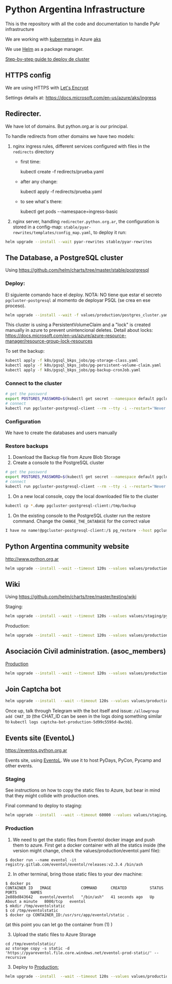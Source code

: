 # Python Argentina Infrastructure

This is the repository with all the code and documentation to handle PyAr infrastructure

We are working with [kubernetes](http://kubernetes.io/) in Azure [aks](https://docs.microsoft.com/en-us/azure/aks/)

We use [Helm](https://www.helm.sh/) as a package manager.

[Step-by-step guide to deploy de cluster](docs/k8s.md)


## HTTPS config

We are using HTTPS with [Let's Encrypt](https://letsencrypt.org/)

Settings details at: https://docs.microsoft.com/en-us/azure/aks/ingress


## Redirecter.

We have lot of domains. But python.org.ar is our principal.

To handle redirects from other domains we have two models:

1. nginx ingress rules, different services configured with files in the `redirects` directory

    - first time:
    
        kubectl create -f redirects/prueba.yaml

    - after any change:

        kubectl apply -f redirects/prueba.yaml

    - to see what's there:

        kubectl get pods --namespace=ingress-basic

2. nginx server, handling `redirecter.python.org.ar`, the configuration is stored in a config-map: `stable/pyar-rewrites/templates/config_map.yaml`, to deploy it run:

```bash
helm upgrade --install --wait pyar-rewrites stable/pyar-rewrites
```


## The Database, a PostgreSQL cluster

Using https://github.com/helm/charts/tree/master/stable/postgresql


### Deploy:

El siguiente comando hace el deploy. NOTA: NO tiene que estar el secreto `pgcluster-postgresql` al momento de deployar PSQL (se crea en ese proceso).

```bash
helm upgrade --install --wait -f values/production/postgres_cluster.yaml pgcluster oci://registry-1.docker.io/bitnamicharts/postgresql
```

This cluster is using a PersistentVolumeClaim and a "lock" is created manually in azure to prevent unintencional deletes. Detail about locks: https://docs.microsoft.com/en-us/azure/azure-resource-manager/resource-group-lock-resources

To set the backup:

```bash
kubectl apply -f k8s/pgsql_bkps_jobs/pg-storage-class.yaml
kubectl apply -f k8s/pgsql_bkps_jobs/pg-persistent-volume-claim.yaml
kubectl apply -f k8s/pgsql_bkps_jobs/pg-backup-cronJob.yaml
```



### Connect to the cluster

```bash
# get the password
export POSTGRES_PASSWORD=$(kubectl get secret --namespace default pgcluster-postgresql -o jsonpath="{.data.postgres-password}" | base64 --decode)
# connect
kubectl run pgcluster-postgresql-client --rm --tty -i --restart='Never' --namespace default --image docker.io/bitnami/postgresql:11.5.0-debian-9-r84 --env="PGPASSWORD=$POSTGRES_PASSWORD" --command -- psql --host pgcluster-postgresql -U postgres -p 5432
```


###  Configuration

We have to create the databases and users manually


### Restore backups

1. Download the Backup file from Azure Blob Storage
1. Create a console to the PostgreSQL cluster
```bash
# get the password
export POSTGRES_PASSWORD=$(kubectl get secret --namespace default pgcluster-postgresql -o jsonpath="{.data.postgres-password}" | base64 --decode)
# connect
kubectl run pgcluster-postgresql-client --rm --tty -i --restart='Never' --namespace default --image docker.io/bitnami/postgresql:11.5.0-debian-9-r84 --env="PGPASSWORD=$POSTGRES_PASSWORD" --command -- /bin/bash
```

1. On a new local console, copy the local downloaded file to the cluster
```bash
kubectl cp *.dump pgcluster-postgresql-client:/tmp/backup
```

1. On the existing console to the PostgreSQL cluster run the restore command. Change the `CHANGE_THE_DATABASE` for the correct value
```bash
I have no name!@pgcluster-postgresql-client:/$ pg_restore --host pgcluster-postgresql -U postgres --d CHANGE_THE_DATABASE /tmp/backup
```

## Python Argentina community website

http://www.python.org.ar

```bash
helm upgrade --install --wait --timeout 120s --values values/production/pyarweb.yaml pyarweb-production stable/pyarweb
```


## Wiki

Using https://github.com/helm/charts/tree/master/testing/wiki

Staging:

```bash
helm upgrade --install --wait --timeout 120s --values values/staging/pyar-wiki.yaml staging-wiki stable/pyar-wiki --debug
```

Production:

```bash
helm upgrade --install --wait --timeout 120s --values values/production/pyar-wiki.yaml prod-wiki stable/pyar-wiki --debug
```


## Asociación Civil administration. (asoc_members)

[Production](https://admin.ac.python.org.ar)


```bash
helm upgrade --install --wait --timeout 120s --values values/production/asoc_members.yaml production-admin stable/asoc-members
```

## Join Captcha bot

```bash
helm upgrade --install  --wait --timeout 120s --values values/production/join_captcha_bot.yaml captcha-bot-production stable/join_captcha_bot
```

Once up, talk through Telegram with the bot itself and issue: `/allowgroup add CHAT_ID` (the CHAT_ID can be seen in the logs doing something similar to `kubectl logs captcha-bot-production-5d99c5595d-8wcbb`).


## Events site (EventoL)

https://eventos.python.org.ar

Events site, using [EventoL](https://github.com/eventoL/eventoL). We use it to host PyDays, PyCon, Pycamp and other events.


### Staging

See instructions on how to copy the static files to Azure, but bear in mind that they might collide with production ones.

Final command to deploy to staging:

```bash
helm upgrade --install  --wait --timeout 60000 --values values/staging/eventol.yaml staging-eventos stable/eventol
```

### Production


1. We need to get the static files from Eventol docker image and push them to azure. First get a docker container with all the statics inside (the version might change, check the values/production/eventol.yaml file):

```
$ docker run --name eventol -it registry.gitlab.com/eventol/eventol/releases:v2.3.4 /bin/ash
```

2. In other terminal, bring those static files to your dev machine:

```
$ docker ps
CONTAINER ID   IMAGE             COMMAND      CREATED          STATUS              PORTS      NAMES
2e88bd843642   eventol/eventol   "/bin/ash"   41 seconds ago   Up About a minute   8000/tcp   eventol
$ mkdir /tmp/eventolstatic
$ cd /tmp/eventolstatic
$ docker cp CONTAINER_ID:/usr/src/app/eventol/static .
```

(at this point you can let go the container from (1) )

3. Upload the static files to Azure Storage

```
cd /tmp/eventolstatic/
az storage copy -s static -d 'https://pyareventol.file.core.windows.net/eventol-prod-static/' --recursive
```

3. Deploy to [Production:](https://eventos.python.org.ar)
```bash
helm upgrade --install  --wait --timeout 120s --values values/production/eventol.yaml production-eventos stable/eventol
```
